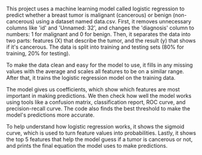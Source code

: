 This project uses a machine learning model called logistic regression to predict whether a breast tumor is malignant (cancerous) or benign (non-cancerous) using a dataset named data.csv. First, it removes unnecessary columns like 'id' and 'Unnamed: 32', and changes the 'diagnosis' column to numbers: 1 for malignant and 0 for benign. Then, it separates the data into two parts: features (X) that describe the tumor, and the result (y) that shows if it's cancerous. The data is split into training and testing sets (80% for training, 20% for testing).

To make the data clean and easy for the model to use, it fills in any missing values with the average and scales all features to be on a similar range. After that, it trains the logistic regression model on the training data.

The model gives us coefficients, which show which features are most important in making predictions. We then check how well the model works using tools like a confusion matrix, classification report, ROC curve, and precision-recall curve. The code also finds the best threshold to make the model's predictions more accurate.

To help understand how logistic regression works, it shows the sigmoid curve, which is used to turn feature values into probabilities. Lastly, it shows the top 5 features that help the model guess if a tumor is cancerous or not, and prints the final equation the model uses to make predictions.
